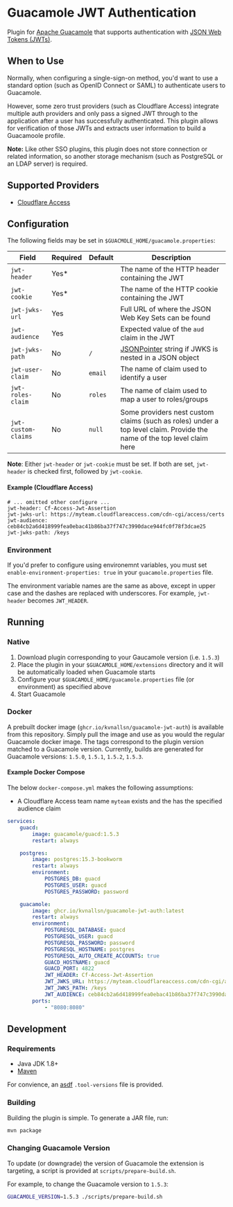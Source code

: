 # Guacamole JWT Authentication
Plugin for [Apache Guacamole](https://guacamole.apache.org/) that supports authentication with [JSON Web Tokens (JWTs)](https://jwt.io/).

## When to Use
Normally, when configuring a single-sign-on method, you'd want to use a standard option (such as OpenID Connect or SAML) to authenticate users to Guacamole.

However, some zero trust providers (such as Cloudflare Access) integrate multiple auth providers and only pass a signed JWT through to the application after a user has successfully authenticated.  This plugin allows for verification of those JWTs and extracts user information to build a Guacamoole profile.

**Note:** Like other SSO plugins, this plugin does not store connection or related information, so another storage mechanism (such as PostgreSQL or an LDAP server) is required.

## Supported Providers
- [Cloudflare Access](https://developers.cloudflare.com/cloudflare-one/)

## Configuration

The following fields may be set in `$GUACMOLE_HOME/guacamole.properties`:

| Field                           | Required | Default | Description                                               |
| ------------------------------- | -------- | ------- | --------------------------------------------------------- |
| `jwt-header`                    | Yes*     |         | The name of the HTTP header containing the JWT            |
| `jwt-cookie`                    | Yes*     |         | The name of the HTTP cookie containing the JWT            |
| `jwt-jwks-url`                  | Yes      |         | Full URL of where the JSON Web Key Sets can be found      |
| `jwt-audience`                  | Yes      |         | Expected value of the `aud` claim in the JWT              |
| `jwt-jwks-path`                 | No       | `/`     | [JSONPointer](https://datatracker.ietf.org/doc/html/rfc6901) string if JWKS is nested in a JSON object |
| `jwt-user-claim`                | No       | `email` | The name of claim used to identify a user                 |
| `jwt-roles-claim`               | No       | `roles` | The name of claim used to map a user to roles/groups      |
| `jwt-custom-claims`             | No       | `null`  | Some providers nest custom claims (such as roles) under a top level claim. Provide the name of the top level claim here |

**Note**: Either `jwt-header` or `jwt-cookie` must be set.  If both are set, `jwt-header` is checked first, followed by `jwt-cookie`.

#### Example  (Cloudflare Access)
```
# ... omitted other configure ...
jwt-header: Cf-Access-Jwt-Assertion
jwt-jwks-url: https://myteam.cloudflareaccess.com/cdn-cgi/access/certs
jwt-audience: ceb84cb2a6d418999fea0ebac41b86ba37f747c3990dace944fc0f78f3dcae25
jwt-jwks-path: /keys
```

### Environment
If you'd prefer to configure using environemnt variables, you must set `enable-environment-properties: true` in your `guacamole.properties` file.

The environment variable names are the same as above, except in upper case and the dashes are replaced with underscores.  For example, `jwt-header` becomes `JWT_HEADER`.

## Running

### Native
1. Download plugin corresponding to your Gaucamole version (i.e. `1.5.3`)
2. Place the plugin in your `$GUACAMOLE_HOME/extensions` directory and it will be automatically loaded when Guacamole starts
3. Configure your `$GUACAMOLE_HOME/guacamole.properties` file (or environment) as specified above
4. Start Guacamole

### Docker
A prebuilt docker image (`ghcr.io/kvnallsn/guacamole-jwt-auth`) is available from this repository.  Simply pull the image and use as you would the regular Guacamole docker image.  The tags correspond to the plugin version matched to a Guacamole version.  Currently, builds are generated for Guacamole versions: `1.5.0`, `1.5.1`, `1.5.2`, `1.5.3`.

#### Example Docker Compose

The below `docker-compose.yml` makes the following assumptions:
- A Cloudflare Access team name `myteam` exists and the has the specified audience claim

```yaml
services:
    guacd:
        image: guacamole/guacd:1.5.3
        restart: always

    postgres:
        image: postgres:15.3-bookworm
        restart: always
        environment:
            POSTGRES_DB: guacd
            POSTGRES_USER: guacd
            POSTGRES_PASSWORD: password

    guacamole:
        image: ghcr.io/kvnallsn/guacamole-jwt-auth:latest
        restart: always
        environment:
            POSTGRESQL_DATABASE: guacd
            POSTGRESQL_USER: guacd
            POSTGRESQL_PASSWORD: password
            POSTGRESQL_HOSTNAME: postgres
            POSTGRESQL_AUTO_CREATE_ACCOUNTS: true
            GUACD_HOSTNAME: guacd
            GUACD_PORT: 4822
            JWT_HEADER: Cf-Access-Jwt-Assertion
            JWT_JWKS_URL: https://myteam.cloudflareaccess.com/cdn-cgi/access/certs
            JWT_JWKS_PATH: /keys
            JWT_AUDIENCE: ceb84cb2a6d418999fea0ebac41b86ba37f747c3990dace944fc0f78f3dcae25
        ports:
            - "8080:8080"
```

## Development

### Requirements

- Java JDK 1.8+
- [Maven](https://maven.apache.org/)

For convience, an [asdf](https://asdf-vm.com/) `.tool-versions` file is provided.

### Building

Building the plugin is simple. To generate a JAR file, run:
```bash
mvn package
```

### Changing Guacamole Version

To update (or downgrade) the version of Guacamole the extension is targeting, a script is provided at `scripts/prepare-build.sh`.

For example, to change the Guacamole version to `1.5.3`:
```bash
GUACAMOLE_VERSION=1.5.3 ./scripts/prepare-build.sh
```
